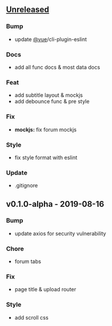 <a name="unreleased"></a>
## [Unreleased]

### Bump
- update [@vue](https://github.com/vue)/cli-plugin-eslint

### Docs
- add all func docs & most data docs

### Feat
- add subtitle layout & mockjs
- add debounce func & pre style

### Fix
- **mockjs:** fix forum mockjs

### Style
- fix style format with eslint

### Update
- .gitignore


<a name="v0.1.0-alpha"></a>
## v0.1.0-alpha - 2019-08-16
### Bump
- update axios for security vulnerability

### Chore
- forum tabs

### Fix
- page title & upload router

### Style
- add scroll css


[Unreleased]: https://github.com/endpot/SpiderX-Frontend/compare/v0.1.0-alpha...HEAD
